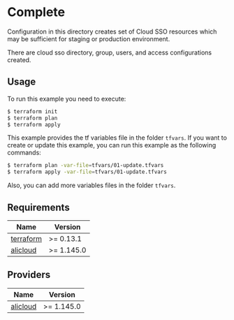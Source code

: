 # Complete

Configuration in this directory creates set of Cloud SSO resources which may be sufficient for staging or production environment.

There are cloud sso directory, group, users, and access configurations created.

## Usage

To run this example you need to execute:

```bash
$ terraform init
$ terraform plan
$ terraform apply
```

This example provides the tf variables file in the folder `tfvars`. If you want to create or update this example, 
you can run this example as the following commands:
```bash
$ terraform plan -var-file=tfvars/01-update.tfvars
$ terraform apply -var-file=tfvars/01-update.tfvars
```

Also, you can add more variables files in the folder `tfvars`.

<!-- BEGINNING OF PRE-COMMIT-TERRAFORM DOCS HOOK -->
## Requirements

| Name | Version |
|------|---------|
| <a name="requirement_terraform"></a> [terraform](#requirement\_terraform) | >= 0.13.1 |
| <a name="requirement_alicloud"></a> [alicloud](#requirement\_alicloud) | >= 1.145.0 |

## Providers

| Name | Version |
|------|---------|
| <a name="provider_alicloud"></a> [alicloud](#provider\_alicloud) | >= 1.145.0 |
